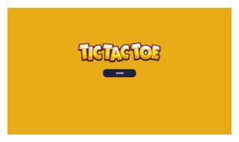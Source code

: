 ![Alt text](https://github.com/LucasCelestino/tictactoe/blob/gh-pages/print-tic.png?raw=true "Tic Tac Toe Project")

